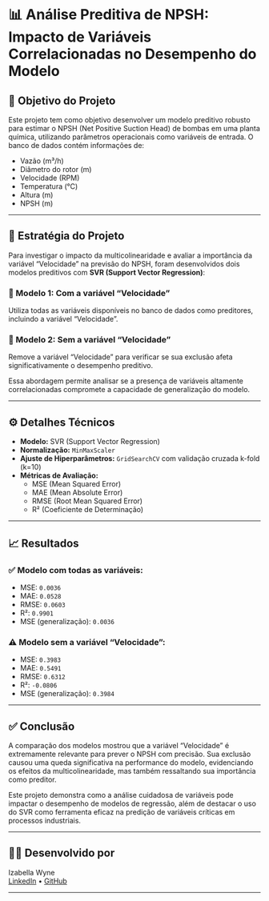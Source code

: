 # 📊 Análise Preditiva de NPSH: Impacto de Variáveis Correlacionadas no Desempenho do Modelo

## 🎯 Objetivo do Projeto

Este projeto tem como objetivo desenvolver um modelo preditivo robusto para estimar o NPSH (Net Positive Suction Head) de bombas em uma planta química, utilizando parâmetros operacionais como variáveis de entrada. O banco de dados contém informações de:

- Vazão (m³/h)  
- Diâmetro do rotor (m)  
- Velocidade (RPM)  
- Temperatura (°C)  
- Altura (m)  
- NPSH (m)

---

## 🧪 Estratégia do Projeto

Para investigar o impacto da multicolinearidade e avaliar a importância da variável “Velocidade” na previsão do NPSH, foram desenvolvidos dois modelos preditivos com **SVR (Support Vector Regression)**:

### 🔹 Modelo 1: Com a variável “Velocidade”
Utiliza todas as variáveis disponíveis no banco de dados como preditores, incluindo a variável “Velocidade”.

### 🔹 Modelo 2: Sem a variável “Velocidade”
Remove a variável “Velocidade” para verificar se sua exclusão afeta significativamente o desempenho preditivo.

Essa abordagem permite analisar se a presença de variáveis altamente correlacionadas compromete a capacidade de generalização do modelo.

---

## ⚙️ Detalhes Técnicos

- **Modelo:** SVR (Support Vector Regression)
- **Normalização:** `MinMaxScaler`
- **Ajuste de Hiperparâmetros:** `GridSearchCV` com validação cruzada k-fold (k=10)
- **Métricas de Avaliação:**
  - MSE (Mean Squared Error)
  - MAE (Mean Absolute Error)
  - RMSE (Root Mean Squared Error)
  - R² (Coeficiente de Determinação)

---

## 📈 Resultados

### ✅ Modelo com todas as variáveis:
- MSE: `0.0036`  
- MAE: `0.0528`  
- RMSE: `0.0603`  
- R²: `0.9901`  
- MSE (generalização): `0.0036`

### ⚠️ Modelo sem a variável “Velocidade”:
- MSE: `0.3983`
- MAE: `0.5491`  
- RMSE: `0.6312`  
- R²: `-0.0806`  
- MSE (generalização): `0.3984`

---

## ✅ Conclusão

A comparação dos modelos mostrou que a variável “Velocidade” é extremamente relevante para prever o NPSH com precisão. Sua exclusão causou uma queda significativa na performance do modelo, evidenciando os efeitos da multicolinearidade, mas também ressaltando sua importância como preditor.

Este projeto demonstra como a análise cuidadosa de variáveis pode impactar o desempenho de modelos de regressão, além de destacar o uso do SVR como ferramenta eficaz na predição de variáveis críticas em processos industriais.

---

## 👩‍💻 Desenvolvido por

Izabella Wyne  
[LinkedIn](https://www.linkedin.com/in/izabellawyne/) • [GitHub](https://github.com/izawyne)

---
